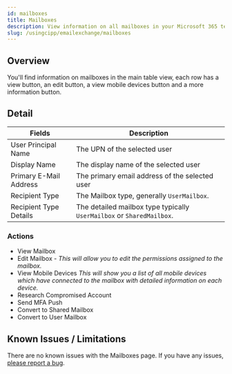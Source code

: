 ```yaml
---
id: mailboxes
title: Mailboxes
description: View information on all mailboxes in your Microsoft 365 tenants.
slug: /usingcipp/emailexchange/mailboxes
---
```


## Overview

You'll find information on mailboxes in the main table view, each row has a view button, an edit button, a view mobile devices button and a more information button.

## Detail

|  Fields                     | Description                                                           |
| --------------------------- | --------------------------------------------------------------------- |
| User Principal Name         | The UPN of the selected user                                          |
| Display Name                | The display name of the selected user                                 |
| Primary E-Mail Address      | The primary email address of the selected user                        |
| Recipient Type              | The Mailbox type, generally `UserMailbox`.                            |
| Recipient Type Details      | The detailed mailbox type typically `UserMailbox` or `SharedMailbox`. |

### Actions

* View Mailbox
* Edit Mailbox - *This will allow you to edit the permissions assigned to the mailbox.*
* View Mobile Devices *This will show you a list of all mobile devices which have connected to the mailbox with detailed information on each device.*
* Research Compromised Account
* Send MFA Push
* Convert to Shared Mailbox
* Convert to User Mailbox

## Known Issues / Limitations

There are no known issues with the Mailboxes page. If you have any issues, [please report a bug](https://github.com/KelvinTegelaar/CIPP/issues/new?assignees=&labels=&template=bug_report.md&title=BUG%3A+).


